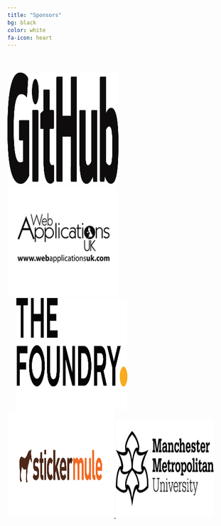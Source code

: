 ```yaml
---
title: "Sponsors"
bg: black
color: white
fa-icon: heart
---
```


<div class = "sponsor-block">

<a href="https://education.github.com/" target="blank">
<img src="img/sponsor/github-logo.png" alt="GitHub Logo" height="250" width="250" style="padding-top: 40px;">

<br>

<a href="https://www.webapplicationsuk.com/" target="blank">
<img src="img/sponsor/wauk-logo.jpg" alt="Web Apllications UK Logo" height="250" width="250">
</a>

<a href="https://www.foundry.com/" target="blank">
<img src="img/sponsor/foundry-logo.jpg" alt="The Foundry Logo" height="250" width="250" style="padding-left: 20px;">
</a>

<br>

<a href="http://hackp.ac/mlh-stickermule-hackathons" target="blank">
<img src="img/sponsor/sticker-mule-logo.png" alt="Sticker Mule Logo" height="240" width="240">
</a>

<a href="https://www2.mmu.ac.uk/" target="blank">
<img src="img/sponsor/mmu-logo.jpg" alt="Manchester Metropolitan University Logo" height="220" width="220">
</a>


</div>
